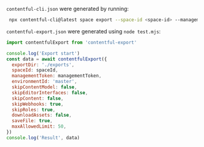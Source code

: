 `contentful-cli.json` were generated by running:

```bash
 npx contentful-cli@latest space export --space-id <space-id> --management-token <token> --environment-id master --skip-webhooks --skip-roles --export-dir ./exports --save-file
```

`contentful-export.json` were generated using `node test.mjs`:

```js
import contentfulExport from 'contentful-export'

console.log('Export start')
const data = await contentfulExport({
  exportDir: './exports',
  spaceId: spaceId,
  managementToken: managementToken,
  environmentId: 'master',
  skipContentModel: false,
  skipEditorInterfaces: false,
  skipContent: false,
  skipWebhooks: true,
  skipRoles: true,
  downloadAssets: false,
  saveFile: true,
  maxAllowedLimit: 50,
})
console.log('Result', data)
```
